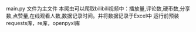 main.py 文件为主文件
本爬虫可以爬取bilibili视频中：播放量,评论数,硬币数,分享数,点赞量,在线观看人数,数据记录时间。并将数据记录于Excel中
运行前预装requests库，re库，openpyxl库
